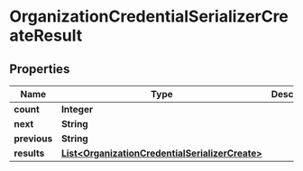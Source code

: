 # OrganizationCredentialSerializerCreateResult

## Properties
Name | Type | Description | Notes
------------ | ------------- | ------------- | -------------
**count** | **Integer** |  | 
**next** | **String** |  |  [optional]
**previous** | **String** |  |  [optional]
**results** | [**List&lt;OrganizationCredentialSerializerCreate&gt;**](OrganizationCredentialSerializerCreate.md) |  | 
